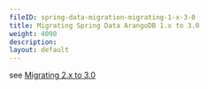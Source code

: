 ```yaml
---
fileID: spring-data-migration-migrating-1-x-3-0
title: Migrating Spring Data ArangoDB 1.x to 3.0
weight: 4090
description: 
layout: default
---
```

see [Migrating 2.x to 3.0](spring-data-migration-migrating-2-x-3-0)
